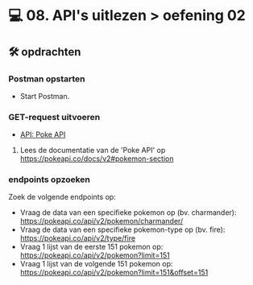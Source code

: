# 💻 08. API's uitlezen > oefening 02

## 🛠️ opdrachten

### Postman opstarten

- Start Postman.

### GET-request uitvoeren

- [API: Poke API](https://pokeapi.co/)

1. Lees de documentatie van de 'Poke API' op https://pokeapi.co/docs/v2#pokemon-section

### endpoints opzoeken

Zoek de volgende endpoints op:

- Vraag de data van een specifieke pokemon op (bv. charmander): https://pokeapi.co/api/v2/pokemon/charmander/
- Vraag de data van een specifieke pokemon-type op (bv. fire): https://pokeapi.co/api/v2/type/fire
- Vraag 1 lijst van de eerste 151 pokemon op: https://pokeapi.co/api/v2/pokemon?limit=151
- Vraag 1 lijst van de volgende 151 pokemon op: https://pokeapi.co/api/v2/pokemon?limit=151&offset=151
